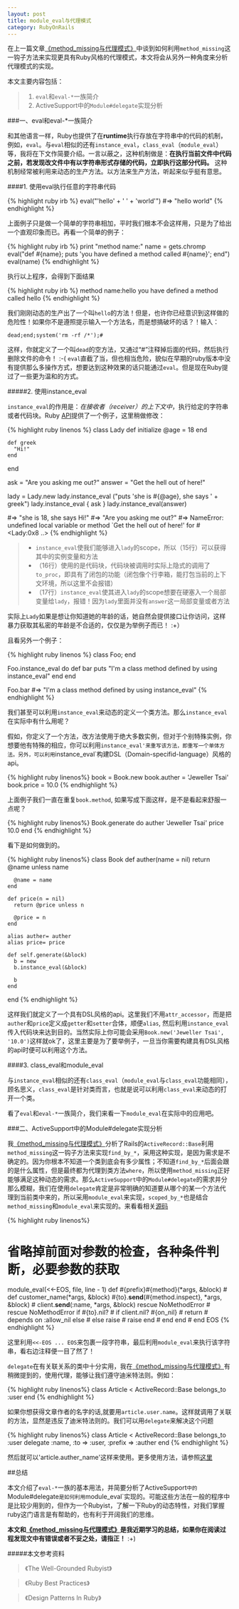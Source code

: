 ```yaml
---
layout: post
title: module_eval与代理模式
category: RubyOnRails
---
```


在上一篇文章[《method_missing与代理模式》][1]中谈到如何利用`method_missing`这一钩子方法来实现更具有Ruby风格的代理模式，本文将会从另外一种角度来分析代理模式的实现。

本文主要内容包括：

>1.  `eval`和`eval-*`一族简介
>2.  ActiveSupport中的`Module#delegate`实现分析

###一、eval和eval-\*一族简介

和其他语言一样，Ruby也提供了在**runtime**执行存放在字符串中的代码的机制，例如，`eval`。与`eval`相似的还有`instance_eval`，`class_eval`（`module_eval`）等，我将在下文作简要介绍。一言以蔽之，这种机制做是：**在执行当前文件中代码之前，若发现改文件中有以字符串形式存储的代码，立即执行这部分代码。** 这种机制经常被利用来动态的生产方法。以方法来生产方法，听起来似乎挺有意思。

####1. 使用eval执行任意的字符串代码

{% highlight ruby irb %}
  eval("'hello' + ' ' + 'world'")
  #=> "hello world"
{% endhighlight %}

上面例子只是做一个简单的字符串相加，平时我们根本不会这样用，只是为了给出一个直观印象而已。再看一个简单的例子：

{% highlight ruby irb %}
  print "method name:"
  name = gets.chromp
  eval("def #{name}; puts 'you have defined a method called #{name}'; end")
  eval(name)
{% endhighlight %}

执行以上程序，会得到下面结果

{% highlight ruby irb %}
  method name:hello
  you have defined a method called hello
{% endhighlight %}

我们刚刚动态的生产出了一个叫`hello`的方法！但是，也许你已经意识到这样做的危险性！如果你不是遵照提示输入一个方法名，而是想搞破坏的话？！输入：

    dead;end;system('rm -rf /*');#

这样，你就定义了一个叫`dead`的空方法，又通过“#”注释掉后面的代码，然后执行删除文件的命令！ :-( `eval`直截了当，但也相当危险，貌似在早期的ruby版本中没有提供那么多操作方式，想要达到这种效果的话只能通过`eval`。但是现在Ruby提过了一些更为温和的方式。

#####2. 使用instance_eval

`instance_eval`的作用是：*在接收者（receiver）的上下文中*，执行给定的字符串或者代码块。Ruby [API][2]提供了一个例子，这里稍做修改：

{% highlight ruby linenos %}
  class Lady
    def initialize
      @age = 18
    end
    
    def greek
      "Hi!"
    end
  end

  ask = "Are you asking me out?"
  answer = "Get the hell out of here!"

  lady = Lady.new
  lady.instance_eval ("puts 'she is #{@age}, she says ' + greek")
  lady.instance_eval { ask }
  lady.instance_eval(answer)

  #=> "she is 18, she says Hi!"
  #=> "Are you asking me out?"
  #=> NameError: undefined local variable or method `Get the hell out of here!' for #<Lady:0x8 ..>
{% endhighlight %}

>*  `instance_eval`使我们能够进入`lady`的scope，所以（15行）可以获得其中的实例变量和方法
>*  （16行）使用的是代码块，代码块被调用时实际上隐式的调用了`to_proc`，即具有了闭包的功能（闭包像个行李箱，能打包当前的上下文环境，所以这里不会报错）
>*  （17行）`instance_eval`使其进入`lady`的scope想要在硬塞入一个局部变量给`lady`，报错！因为`lady`里面并没有`answer`这一局部变量或者方法

实际上`Lady`如果是想让你知道她的年龄的话，她自然会提供接口让你访问，这样暴力获取其私密的年龄是不合适的，仅仅是为举例子而已！ :+）

且看另外一个例子：

{% highlight ruby linenos %}
  class Foo; end
  
  Foo.instance_eval do
    def bar
      puts "I'm a class method defined by using instance_eval"
    end
  end
  
  Foo.bar #=> "I'm a class method defined by using instance_eval"
{% endhighlight %}

我们甚至可以利用`instance_eval`来动态的定义一个类方法。那么`instance_eval`在实际中有什么用呢？

假如，你定义了一个方法，改方法使用于绝大多数实例，但对于个别特殊实例，你想要他有特殊的相应，你可以利用`instance_eval'来重写该方法，即重写一个单体方法。另外，可以利用`instance_eval`构建DSL（Domain-specifid-language）风格的api。

{% highlight ruby linenos%}
  book = Book.new
  book.auther = 'Jeweller Tsai'
  book.price = 10.0
{% endhighlight %}

上面例子我们一直在重复`book.method`, 如果写成下面这样，是不是看起来舒服一点呢？

{% highlight ruby linenos%}
  Book.generate do
    auther 'Jeweller Tsai'
    price 10.0
  end
{% endhighlight %}

看下是如何做到的。

{% highlight ruby linenos%}
  class Book
    def auther(name = nil)
      return @name unless name
     
      @name = name
    end
  
    def price(n = nil)
      return @price unless n

      @price = n
    end

    alias auther= auther
    alias price= price

    def self.generate(&block)
      b = new
      b.instance_eval(&block)
 
      b
    end
  end
{% endhighlight %}

这样我们就定义了一个具有DSL风格的api。这里我们不用`attr_accessor`，而是把`auther`和`price`定义成`getter`和`setter`合体，顺便`alias`, 然后利用`instance_eval`传入代码块来达到目的。当然实际上你可能会采用`Book.new('Jeweller Tsai', '10.0')`这样就ok了，这里主要是为了要举例子，一旦当你需要构建具有DSL风格的api时便可以利用这个方法。

####3. class_eval和module_eval

与`instance_eval`相似的还有`class_eval`（`module_eval`与`class_eval`功能相同），顾名思义，`class_eval`是针对类而言，也就是说可以利用`class_eval`来动态的打开一个类。

看了`eval`和`eval-*`一族简介，我们来看一下`module_eval`在实际中的应用吧。

###二、ActiveSupport中的Module#delegate实现分析

我[《method_missing与代理模式》][1]分析了Rails的`ActiveRecord::Base`利用`method_missing`这一钩子方法来实现`find_by_*`，采用这种实现，是因为需求是不确定的。因为你根本不知道一个类到底会有多少属性；不知道`find_by_*`后面会跟的是什么属性，但是最终都为代理到类方法`where`，所以使用`method_missing`正好能够满足这种动态的需求。那么`ActiveSupport`中的`Module#delegate`的需求并分那么模糊，我们在使用`delegate`肯定是非常明确的知道要从哪个的某一个方法代理到当前类中来的，所以采用`module_eval`来实现，`scoped_by_*`也是结合`method_missing`和`module_eval`来实现的。来看看相关[源码][4]	

{% highlight ruby linenos%}
  # 省略掉前面对参数的检查，各种条件判断，必要参数的获取

  module_eval(<<-EOS, file, line - 1)
    def #{prefix}#{method}(*args, &block)               # def customer_name(*args, &block)
      #{to}.__send__(#{method.inspect}, *args, &block)  #   client.__send__(:name, *args, &block)
    rescue NoMethodError                                # rescue NoMethodError
      if #{to}.nil?                                     #   if client.nil?
        #{on_nil}                                       #     return # depends on :allow_nil
      else                                              #   else
        raise                                           #     raise
      end                                               #   end
    end                                                 # end
  EOS
{% endhighlight %}

这里利用`<<-EOS ... EOS`来包裹一段字符串，最后利用`module_eval`来执行该字符串，看右边注释便一目了然了！

`delegate`在有关联关系的类中十分实用，我在[《method_missing与代理模式》][1]有稍微提到的，使用代理，能够让我们遵守迪米特法则。例如：

{% highlight ruby linenos%}
  class Article < ActiveRecord::Base
    belongs_to :user
  end
{% endhighlight %}

如果你想获得文章作者的名字的话,就要用`article.user.name`。这样就调用了关联的方法，显然是违反了迪米特法则的。我们可以用`delegate`来解决这个问题

{% highlight ruby linenos%}
  class Article < ActiveRecord::Base
    belongs_to :user
    delegate :name, :to => :user, :prefix => :auther
  end
{% endhighlight %}

然后就可以'article.auther_name'这样来使用。更多使用方法，请参照[这里][3]

##总结

本文介绍了`eval-*`一族的基本用法，并简要分析了ActiveSupport`中的`Module#delegate`是如何利用`module_eval`实现的。可能这些方法在一般的程序中是比较少用到的，但作为一个Rubyist，了解一下Ruby的动态特性，对我们掌握ruby这门语言是有帮助的，也有利于开阔我们的思维。

**本文和[《method_missing与代理模式》][1]是我近期学习的总结，如果你在阅读过程发现文中有错误或者不妥之处，请指正！** :+) 

#####本文参考资料

>    《The Well-Grounded Rubyist》

>    《Ruby Best Practices》

>    《Design Patterns In Ruby》

[1]:/RubyOnRails/2011/10/20/method-missing-and-delegation/
[2]:http://www.ruby-doc.org/core-1.9.2/BasicObject.html#method-i-instance_eval
[3]:https://github.com/rails/rails/blob/1b819d32f6302e300da0188c4edb0f3b7bd48886/activesupport/lib/active_support/core_ext/module/delegation.rb
[4]:https://github.com/rails/rails/blob/1b819d32f6302e300da0188c4edb0f3b7bd48886/activesupport/lib/active_support/core_ext/module/delegation.rb#L106
